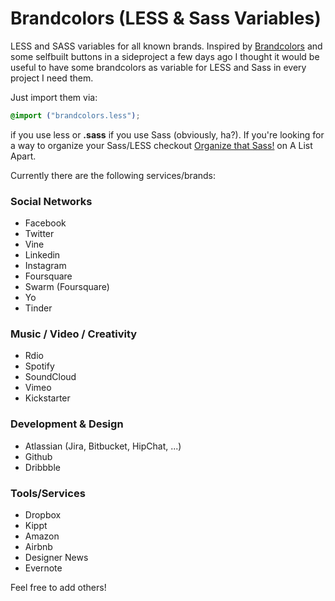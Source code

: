 Brandcolors (LESS & Sass Variables)
===========

LESS and SASS variables for all known brands. Inspired by [Brandcolors](http://brandcolors.net/) and
some selfbuilt buttons in a sideproject a few days ago I thought it would be useful to have some brandcolors
as variable for LESS and Sass in every project I need them.

Just import them via:

 ```css
@import ("brandcolors.less");
 ```

if you use less or **.sass** if you use Sass (obviously, ha?). If you're looking for a way to organize your Sass/LESS checkout [Organize that Sass!](http://alistapart.com/blog/post/organize-that-sass) on A List Apart.

Currently there are the following services/brands:


### Social Networks

* Facebook
* Twitter
* Vine
* Linkedin
* Instagram
* Foursquare
* Swarm (Foursquare)
* Yo
* Tinder

### Music / Video / Creativity

* Rdio
* Spotify
* SoundCloud
* Vimeo
* Kickstarter

### Development & Design

* Atlassian (Jira, Bitbucket, HipChat, ...)
* Github
* Dribbble

### Tools/Services

* Dropbox
* Kippt
* Amazon
* Airbnb
* Designer News
* Evernote


Feel free to add others!
